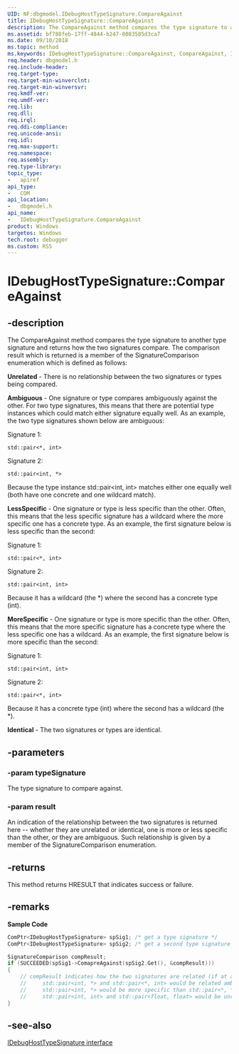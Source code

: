 ```yaml
---
UID: NF:dbgmodel.IDebugHostTypeSignature.CompareAgainst
title: IDebugHostTypeSignature::CompareAgainst
description: The CompareAgainst method compares the type signature to another type signature and returns how the two signatures compare. 
ms.assetid: bf788feb-17ff-4844-b247-8083585d3ca7
ms.date: 09/10/2018
ms.topic: method
ms.keywords: IDebugHostTypeSignature::CompareAgainst, CompareAgainst, IDebugHostTypeSignature.CompareAgainst, IDebugHostTypeSignature::CompareAgainst, IDebugHostTypeSignature.CompareAgainst
req.header: dbgmodel.h
req.include-header:
req.target-type:
req.target-min-winverclnt:
req.target-min-winversvr:
req.kmdf-ver:
req.umdf-ver:
req.lib:
req.dll:
req.irql: 
req.ddi-compliance:
req.unicode-ansi:
req.idl:
req.max-support:
req.namespace:
req.assembly:
req.type-library: 
topic_type: 
-	apiref
api_type: 
-	COM
api_location: 
-	dbgmodel.h
api_name: 
-	IDebugHostTypeSignature.CompareAgainst
product: Windows
targetos: Windows
tech.root: debugger
ms.custom: RS5
---
```


# IDebugHostTypeSignature::CompareAgainst


## -description

The CompareAgainst method compares the type signature to another type signature and returns how the two signatures compare. The comparison result which is returned is a member of the SignatureComparison enumeration which is defined as follows: 

**Unrelated**	- There is no relationship between the two signatures or types being compared.

**Ambiguous** - One signature or type compares ambiguously against the other. For two type signatures, this means that there are potential type instances which could match either signature equally well. As an example, the two type signatures shown below are ambiguous: 

Signature 1: 

    std::pair<*, int> 


Signature 2:   

    std::pair<int, *>

Because the type instance std::pair<int, int> matches either one equally well (both have one concrete and one wildcard match).

**LessSpecific** - One signature or type is less specific than the other. Often, this means that the less specific signature has a wildcard where the more specific one has a concrete type. As an example, the first signature below is less specific than the second: 

Signature 1: 

    std::pair<*, int> 

Signature 2: 

    std::pair<int, int> 

Because it has a wildcard (the \*) where the second has a concrete type (int).

**MoreSpecific** - One signature or type is more specific than the other. Often, this means that the more specific signature has a concrete type where the less specific one has a wildcard. As an example, the first signature below is more specific than the second: 

Signature 1:  

    std::pair<int, int> 

Signature 2:  

    std::pair<*, int> 

Because it has a concrete type (int) where the second has a wildcard (the \*). 

**Identical** - The two signatures or types are identical.


## -parameters

### -param typeSignature
The type signature to compare against.

### -param result
An indication of the relationship between the two signatures is returned here -- whether they are unrelated or identical, one is more or less specific than the other, or they are ambiguous. Such relationship is given by a member of the SignatureComparison enumeration.


## -returns
This method returns HRESULT that indicates success or failure.

## -remarks
**Sample Code**

```cpp
ComPtr<IDebugHostTypeSignature> spSig1; /* get a type signature */
ComPtr<IDebugHostTypeSignature> spSig2; /* get a second type signature */

SignatureComparison compResult;
if (SUCCEEDED(spSig1->ComapreAgainst(spSig2.Get(), &compResult)))
{
    // compResult indicates how the two signatures are related (if at all)
    //     std::pair<int, *> and std::pair<*, int> would be related ambiguously
    //     std::pair<int, *> would be more specific than std::pair<*, *>
    //     std::pair<int, int> and std::pair<float, float> would be unrelated
}
```

## -see-also

[IDebugHostTypeSignature interface](nn-dbgmodel-idebughosttypesignature.md)
